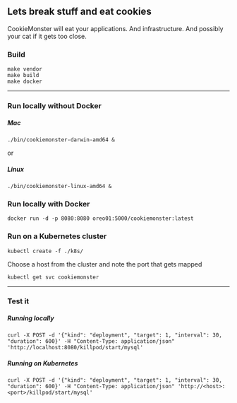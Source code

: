 ## Lets break stuff and eat cookies

CookieMonster will eat your applications. And infrastructure. And possibly your cat if it gets too close.

### Build
```
make vendor
make build
make docker
```
- - -
### Run locally without Docker

##### Mac
```
./bin/cookiemonster-darwin-amd64 &
```
or
##### Linux
```
./bin/cookiemonster-linux-amd64 &
```

### Run locally with Docker
```
docker run -d -p 8080:8080 oreo01:5000/cookiemonster:latest
```

### Run on a Kubernetes cluster
```
kubectl create -f ./k8s/
```

Choose a host from the cluster and note the port that gets mapped
```
kubectl get svc cookiemonster
```
- - -
### Test it

##### Running locally
```
curl -X POST -d '{"kind": "deployment", "target": 1, "interval": 30, "duration": 600}' -H "Content-Type: application/json" 'http://localhost:8080/killpod/start/mysql'
```

##### Running on Kubernetes
```
curl -X POST -d '{"kind": "deployment", "target": 1, "interval": 30, "duration": 600}' -H "Content-Type: application/json" 'http://<host>:<port>/killpod/start/mysql'
```
